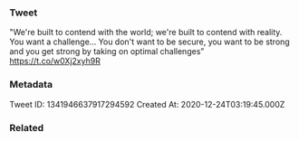 ### Tweet
"We're built to contend with the world; we're built to contend with reality. You want a challenge... You don't want to be secure, you want to be strong and you get strong by taking on optimal challenges" https://t.co/w0Xj2xyh9R

### Metadata
Tweet ID: 1341946637917294592
Created At: 2020-12-24T03:19:45.000Z

### Related

